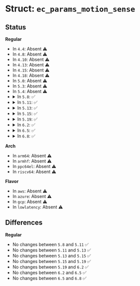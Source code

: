 # Struct: <code>ec_params_motion_sense</code>

## Status
<b>Regular</b>
<ul>
<li>
In <code>4.4</code>: Absent ⚠️
</li>
<li>
In <code>4.8</code>: Absent ⚠️
</li>
<li>
In <code>4.10</code>: Absent ⚠️
</li>
<li>
In <code>4.13</code>: Absent ⚠️
</li>
<li>
In <code>4.15</code>: Absent ⚠️
</li>
<li>
In <code>4.18</code>: Absent ⚠️
</li>
<li>
In <code>5.0</code>: Absent ⚠️
</li>
<li>
In <code>5.3</code>: Absent ⚠️
</li>
<li>
In <code>5.4</code>: Absent ⚠️
</li>
<li>
<details>
<summary>In <code>5.8</code>: ✅</summary>

```c
struct ec_params_motion_sense {
    uint8_t cmd;
    struct (anon) dump;
    struct (anon) kb_wake_angle;
    struct (anon) info;
    struct (anon) info_3;
    struct (anon) data;
    struct (anon) fifo_flush;
    struct (anon) perform_calib;
    struct (anon) list_activities;
    struct (anon) ec_rate;
    struct (anon) sensor_odr;
    struct (anon) sensor_range;
    struct (anon) sensor_offset;
    struct (anon) sensor_scale;
    struct (anon) fifo_read;
    struct ec_motion_sense_activity set_activity;
    struct (anon) fifo_int_enable;
    struct (anon) spoof;
    struct (anon) tablet_mode_threshold;
};
```
</details>
</li>
<li>
<details>
<summary>In <code>5.11</code>: ✅</summary>

```c
struct ec_params_motion_sense {
    uint8_t cmd;
    struct (anon) dump;
    struct (anon) kb_wake_angle;
    struct (anon) info;
    struct (anon) info_3;
    struct (anon) data;
    struct (anon) fifo_flush;
    struct (anon) perform_calib;
    struct (anon) list_activities;
    struct (anon) ec_rate;
    struct (anon) sensor_odr;
    struct (anon) sensor_range;
    struct (anon) sensor_offset;
    struct (anon) sensor_scale;
    struct (anon) fifo_read;
    struct ec_motion_sense_activity set_activity;
    struct (anon) fifo_int_enable;
    struct (anon) spoof;
    struct (anon) tablet_mode_threshold;
};
```
</details>
</li>
<li>
<details>
<summary>In <code>5.13</code>: ✅</summary>

```c
struct ec_params_motion_sense {
    uint8_t cmd;
    struct (anon) dump;
    struct (anon) kb_wake_angle;
    struct (anon) info;
    struct (anon) info_3;
    struct (anon) data;
    struct (anon) fifo_flush;
    struct (anon) perform_calib;
    struct (anon) list_activities;
    struct (anon) ec_rate;
    struct (anon) sensor_odr;
    struct (anon) sensor_range;
    struct (anon) sensor_offset;
    struct (anon) sensor_scale;
    struct (anon) fifo_read;
    struct ec_motion_sense_activity set_activity;
    struct (anon) fifo_int_enable;
    struct (anon) spoof;
    struct (anon) tablet_mode_threshold;
};
```
</details>
</li>
<li>
<details>
<summary>In <code>5.15</code>: ✅</summary>

```c
struct ec_params_motion_sense {
    uint8_t cmd;
    struct (anon) dump;
    struct (anon) kb_wake_angle;
    struct (anon) info;
    struct (anon) info_3;
    struct (anon) data;
    struct (anon) fifo_flush;
    struct (anon) perform_calib;
    struct (anon) list_activities;
    struct (anon) ec_rate;
    struct (anon) sensor_odr;
    struct (anon) sensor_range;
    struct (anon) sensor_offset;
    struct (anon) sensor_scale;
    struct (anon) fifo_read;
    struct ec_motion_sense_activity set_activity;
    struct (anon) fifo_int_enable;
    struct (anon) spoof;
    struct (anon) tablet_mode_threshold;
};
```
</details>
</li>
<li>
<details>
<summary>In <code>5.19</code>: ✅</summary>

```c
struct ec_params_motion_sense {
    uint8_t cmd;
    struct (anon) dump;
    struct (anon) kb_wake_angle;
    struct (anon) info;
    struct (anon) info_3;
    struct (anon) data;
    struct (anon) fifo_flush;
    struct (anon) perform_calib;
    struct (anon) list_activities;
    struct (anon) ec_rate;
    struct (anon) sensor_odr;
    struct (anon) sensor_range;
    struct (anon) sensor_offset;
    struct (anon) sensor_scale;
    struct (anon) fifo_read;
    struct ec_motion_sense_activity set_activity;
    struct (anon) fifo_int_enable;
    struct (anon) spoof;
    struct (anon) tablet_mode_threshold;
};
```
</details>
</li>
<li>
<details>
<summary>In <code>6.2</code>: ✅</summary>

```c
struct ec_params_motion_sense {
    uint8_t cmd;
    struct (anon) dump;
    struct (anon) kb_wake_angle;
    struct (anon) info;
    struct (anon) info_3;
    struct (anon) data;
    struct (anon) fifo_flush;
    struct (anon) perform_calib;
    struct (anon) list_activities;
    struct (anon) ec_rate;
    struct (anon) sensor_odr;
    struct (anon) sensor_range;
    struct (anon) sensor_offset;
    struct (anon) sensor_scale;
    struct (anon) fifo_read;
    struct ec_motion_sense_activity set_activity;
    struct (anon) fifo_int_enable;
    struct (anon) spoof;
    struct (anon) tablet_mode_threshold;
};
```
</details>
</li>
<li>
<details>
<summary>In <code>6.5</code>: ✅</summary>

```c
struct ec_params_motion_sense {
    uint8_t cmd;
    struct (anon) dump;
    struct (anon) kb_wake_angle;
    struct (anon) info;
    struct (anon) info_3;
    struct (anon) data;
    struct (anon) fifo_flush;
    struct (anon) perform_calib;
    struct (anon) list_activities;
    struct (anon) ec_rate;
    struct (anon) sensor_odr;
    struct (anon) sensor_range;
    struct (anon) sensor_offset;
    struct (anon) sensor_scale;
    struct (anon) fifo_read;
    struct ec_motion_sense_activity set_activity;
    struct (anon) fifo_int_enable;
    struct (anon) spoof;
    struct (anon) tablet_mode_threshold;
};
```
</details>
</li>
<li>
<details>
<summary>In <code>6.8</code>: ✅</summary>

```c
struct ec_params_motion_sense {
    uint8_t cmd;
    struct (anon) dump;
    struct (anon) kb_wake_angle;
    struct (anon) info;
    struct (anon) info_3;
    struct (anon) data;
    struct (anon) fifo_flush;
    struct (anon) perform_calib;
    struct (anon) list_activities;
    struct (anon) ec_rate;
    struct (anon) sensor_odr;
    struct (anon) sensor_range;
    struct (anon) sensor_offset;
    struct (anon) sensor_scale;
    struct (anon) fifo_read;
    struct ec_motion_sense_activity set_activity;
    struct (anon) fifo_int_enable;
    struct (anon) spoof;
    struct (anon) tablet_mode_threshold;
};
```
</details>
</li>
</ul>
<b>Arch</b>
<ul>
<li>
In <code>arm64</code>: Absent ⚠️
</li>
<li>
In <code>armhf</code>: Absent ⚠️
</li>
<li>
In <code>ppc64el</code>: Absent ⚠️
</li>
<li>
In <code>riscv64</code>: Absent ⚠️
</li>
</ul>
<b>Flavor</b>
<ul>
<li>
In <code>aws</code>: Absent ⚠️
</li>
<li>
In <code>azure</code>: Absent ⚠️
</li>
<li>
In <code>gcp</code>: Absent ⚠️
</li>
<li>
In <code>lowlatency</code>: Absent ⚠️
</li>
</ul>

## Differences
<b>Regular</b>
<ul>
<li>
No changes between <code>5.8</code> and <code>5.11</code> ✅
</li>
<li>
No changes between <code>5.11</code> and <code>5.13</code> ✅
</li>
<li>
No changes between <code>5.13</code> and <code>5.15</code> ✅
</li>
<li>
No changes between <code>5.15</code> and <code>5.19</code> ✅
</li>
<li>
No changes between <code>5.19</code> and <code>6.2</code> ✅
</li>
<li>
No changes between <code>6.2</code> and <code>6.5</code> ✅
</li>
<li>
No changes between <code>6.5</code> and <code>6.8</code> ✅
</li>
</ul>
